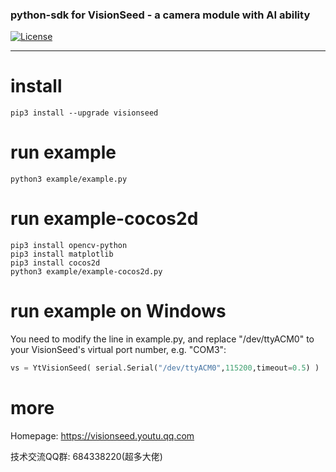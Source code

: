 ### python-sdk for VisionSeed - a camera module with AI ability

[![License](https://img.shields.io/github/license/tencent-youtu-visionseed/yt-visionseed-sdk-python)](https://raw.githubusercontent.com/tencent-youtu-visionseed/yt-visionseed-sdk-python/master/LICENSE)

---

# install
```shell
pip3 install --upgrade visionseed
```

# run example
```shell
python3 example/example.py
```

# run example-cocos2d
```shell
pip3 install opencv-python
pip3 install matplotlib
pip3 install cocos2d
python3 example/example-cocos2d.py
```

# run example on Windows
You need to modify the line in example.py, and replace "/dev/ttyACM0" to your VisionSeed's virtual port number, e.g. "COM3":
```python
vs = YtVisionSeed( serial.Serial("/dev/ttyACM0",115200,timeout=0.5) )
```

# more
Homepage: https://visionseed.youtu.qq.com

技术交流QQ群: 684338220(超多大佬)
